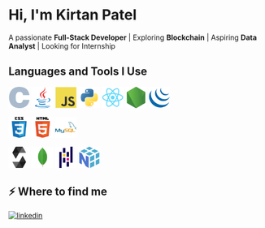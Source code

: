 <h1>Hi, I'm Kirtan Patel</h1>
<p>A passionate <b>Full-Stack Developer</b> | Exploring <b>Blockchain</b> | Aspiring <b>Data Analyst</b> | Looking for Internship</p>

<h2>Languages and Tools I Use</h2>
<p>
  <!-- Programming Languages -->
  <a target="_blank" href="#"><img src="https://raw.githubusercontent.com/devicons/devicon/master/icons/c/c-original.svg" alt="c" width="42" height="42" /></a>
  <a target="_blank" href="#"><img src="https://raw.githubusercontent.com/devicons/devicon/master/icons/java/java-original.svg" alt="java" width="42" height="42" /></a>
  <a target="_blank" href="#"><img src="https://raw.githubusercontent.com/devicons/devicon/master/icons/javascript/javascript-original.svg" alt="javascript" width="42" height="42" /></a>
  <a target="_blank" href="#"><img src="https://raw.githubusercontent.com/devicons/devicon/master/icons/python/python-original.svg" alt="python" width="42" height="42" /></a>
  <a target="_blank" href="#"><img src="https://raw.githubusercontent.com/devicons/devicon/master/icons/react/react-original.svg" alt="react" width="42" height="42" /></a>
  <a target="_blank" href="#"><img src="https://raw.githubusercontent.com/devicons/devicon/master/icons/nodejs/nodejs-original.svg" alt="nodejs" width="42" height="42" /></a>
  <a target="_blank" href="#"><img src="https://raw.githubusercontent.com/devicons/devicon/master/icons/jquery/jquery-original.svg" alt="ajax" width="42" height="42" /></a>
  
  <!-- Web Technologies -->
  <a target="_blank" href="#"><img src="https://raw.githubusercontent.com/devicons/devicon/master/icons/css3/css3-original-wordmark.svg" alt="css3" width="42" height="42" /></a>
  <a target="_blank" href="#"><img src="https://raw.githubusercontent.com/devicons/devicon/master/icons/html5/html5-original-wordmark.svg" alt="html5" width="42" height="42" /></a>
  <a target="_blank" href="#"><img src="https://raw.githubusercontent.com/devicons/devicon/master/icons/mysql/mysql-original-wordmark.svg" alt="mysql" width="42" height="42" /></a>
  
  <!-- Blockchain & Data -->
  <a target="_blank" href="#"><img src="https://raw.githubusercontent.com/devicons/devicon/master/icons/solidity/solidity-original.svg" alt="solidity" width="42" height="42" /></a>
  <a target="_blank" href="#"><img src="https://raw.githubusercontent.com/devicons/devicon/master/icons/mongodb/mongodb-original.svg" alt="mongodb" width="42" height="42" /></a>
  <a target="_blank" href="#"><img src="https://raw.githubusercontent.com/devicons/devicon/master/icons/pandas/pandas-original.svg" alt="pandas" width="42" height="42" /></a>
  <a target="_blank" href="#"><img src="https://raw.githubusercontent.com/devicons/devicon/master/icons/numpy/numpy-original.svg" alt="numpy" width="42" height="42" /></a>
</p>

<h2>⚡️ Where to find me</h2>
<p>
  <a target="_blank" href="https://www.linkedin.com/in/kirtan-patel-988218301?utm_source=share&utm_campaign=share_via&utm_content=profile&utm_medium=android_app"><img src="https://img.shields.io/badge/LinkedIn-0077B5?style=for-the-badge&logo=linkedin&logoColor=white" alt="linkedin" /></a>
 
</p>
